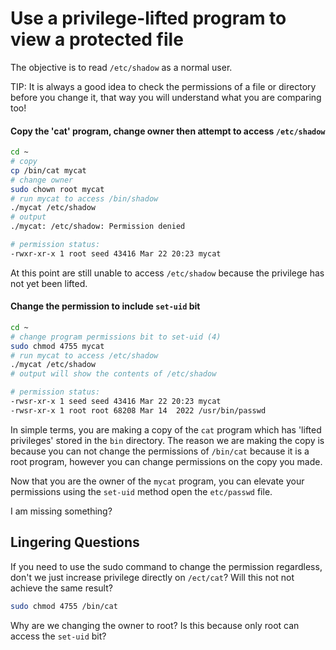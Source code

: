 # Use a privilege-lifted program to view a protected file

The objective is to read `/etc/shadow` as a normal user.

<div class="bx info-light pxy-1">TIP: It is always a good idea to check the permissions of a file or directory before you change it, that way you will understand what you are comparing too!</div>

#### Copy the 'cat' program, change owner then attempt to access `/etc/shadow`

```bash
cd ~
# copy
cp /bin/cat mycat
# change owner
sudo chown root mycat
# run mycat to access /bin/shadow
./mycat /etc/shadow
# output
./mycat: /etc/shadow: Permission denied
```

```bash
# permission status:
-rwxr-xr-x 1 root seed 43416 Mar 22 20:23 mycat
```

At this point are still unable to access `/etc/shadow` because the privilege has not yet been lifted.

#### Change the permission to include `set-uid` bit

```bash
cd ~
# change program permissions bit to set-uid (4)
sudo chmod 4755 mycat
# run mycat to access /etc/shadow
./mycat /etc/shadow
# output will show the contents of /etc/shadow
```

```bash
# permission status:
-rwsr-xr-x 1 seed seed 43416 Mar 22 20:23 mycat
-rwsr-xr-x 1 root root 68208 Mar 14  2022 /usr/bin/passwd
```

In simple terms, you are making a copy of the `cat` program which has 'lifted privileges' stored
in the `bin` directory. The reason we are making the copy is because you can not change the
permissions of `/bin/cat` because it is a root program, however you can change permissions on the
copy you made.

Now that you are the owner of the `mycat` program, you can elevate your permissions using the
`set-uid` method open the `etc/passwd` file.

<div class="bx danger">I am missing something?</div>

## Lingering Questions

<question></question>
If you need to use the sudo command to change the permission regardless, don't we just increase privilege directly on `/ect/cat`? Will this not not achieve the same result?

```bash
sudo chmod 4755 /bin/cat
```

<question></question>
Why are we changing the owner to root? Is this because only root can access the `set-uid` bit?

